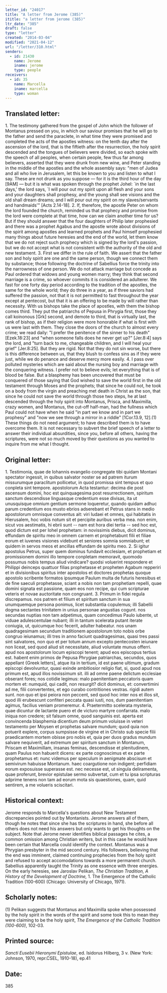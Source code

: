 ```yaml
---
letter_id: "24017"
title: "A letter from Jerome (385)"
ititle: "a letter from jerome (385)"
ltr_date: "385"
draft: false
type: "letter"
created: "2014-03-04"
modified: "2021-04-12"
url: "/letter/310.html"
senders:
  - id: 21430
    name: Jerome
    iname: jerome
    type: people
receivers:
  - id: 35
    name: Marcella
    iname: marcella
    type: woman
---
```

<h2> Translated letter:</h2>1.  The testimony gathered from the gospel of John which the follower of Montanus pressed on you, in which our saviour promises that he will go to the father and send the paraclete, in what time they were promised and completed the acts of the apostles witness:  on the tenth day after the ascension of the lord, that is the fiftieth after the resurrection, the holy spirit descended and the tongues of believers were divided, so each spoke with the speech of all peoples, when certain people, few thus far among believers, asserted that they were drunk from new wine, and Peter standing in the middle of the apostles and the whole assembly says:  "men of Judea and all who live in Jerusalem, let this be known to you and listen to what I say.  These are not drunk as you suppose — for it is the third hour of the day [9AM] — but it is what was spoken through the prophet Johel:  `in the last days,' the lord says, `I will pour out my spirit upon all flesh and your sons and your daughters shall prophesy, and the young shall see visions and the old shall dream dreams; and I will pour out my spirit on my slaves/servants and handmaids'" [Acts 2.14-18].
2.  If, therefore, the apostle Peter on whom the lord founded the church, reminded us that prophecy and promise from the lord were complete at that time, how can we claim another time for us?  But if they should answer that the four daughters of Philip later prophesied and there was a prophet Agabus and the apostle wrote about divisions of the spirit among apostles and learned prophets and Paul himself prophesied many things about future heresies and the end of the world, let them know that we do not reject such prophecy which is signed by the lord's passion, but we do not accept what is not consistent with the authority of the old and new testament.
3.  First we differ in the rule of faith.  We assert that the father son and holy spirit are one and the same person, though we connect them by substance; those following the doctrine of Sabellius force the trinity into the narrowness of one person.  We do not attack marriage but concede as Paul ordered that widows and young women marry; they think that second marriage is a crime, so whoever commits it is considered an adulterer.  We fast for one forty day period according to the tradition of the apostles, the same for the whole world; they do three in a year, as if three saviors had suffered the passion, not that it is not permitted to fast throughout the year except at pentecost, but that it is an offering to be made by will rather than necessity.  With us bishops take the place of apostles, with them the bishop comes third.  They put the patriarchs of Pepusa in Phrygia first, those they call koinonous [Grk] second, and demote to third, that is virtually last, the rank of bishop, as if their religion were more honorable if what is first with us were last with them.  They close the doors of the church to almost every crime; we read daily:  "I prefer the penitence of the sinner to his death" [Ezek.18:23] and "when someone falls does he never get up?" [Jer.8:4] says the lord, and "turn back to me, changeable children, and I will heal your grief" [Jer.8:25].  But they are rigid.  Not that they do not sin worse, but there is this difference between us, that they blush to confess sins as if they were just, while we do penance and deserve mercy more easily.
4.  I pass over polluted mysteries which are said about the nursing boy and marriage with the conquering witness.  I prefer not to believe evils; let everything that is of blood be false.  But a blasphemy has been uncovered that must be conquered of those saying that God wished to save the world first in the old testament through Moses and the prophets; that since he could not, he took on a body from the virgin and preaching met death in Christ as the son, that since he could not save the world through those two steps, he at last descended through the holy spirit into Montanus, Prisca, and Maximilla, crazy women, and Montanus, the cut-off half-man, had the fullness which Paul could not have when he said "in part we know and in part we prophesy" and "now we see through a mirror in a riddle" [1Cor.13.9, 12].(1)  These things do not need argument; to have described them is to have overcome them.  It is not necessary to subvert the brief speech of a letter to answer their individual absurdities, since you, before all others, having the scriptures, were not so much moved by their questions as you wanted to inquire from me what I thought.
<h2 class="mt-4"> Original letter:</h2>1.  Testimonia, quae de Iohannis evangelio congregate tibi quidam Montani spectator ingessit, in quibus salvator noster se ad patrem iturum missurumque paraclitum pollicetur, in quod promissa sint tempus et quo conpleta sint tempore. apostolorum Acta testantur: decima die post ascensum domini, hoc est quinquagesima post resurrectionem, spiritum sanctum descendisse linguasque credentium esse divisas, ita ut unusquisque omnium gentium sermone loqueretur, quando quidam adhuc parum credentium eos musto ebrios adserebant et Petrus stans in medio apostolorum omnisque conventus ait: viri Iudaei et omnes, qui habitatis in Hierusalem, hoc vobis notum sit et percipite auribus verba mea. non enim, sicut vos aestimatis, hi ebrii sunt -- nam est hora diei tertia -- sed hoc est, quod dictum est per Iohel prophetam: in novissimis diebus, dicit dominus, effundam de spiritu meo in omnem carnem et prophetabunt filii et filiae eorum et iuvenes visiones videbunt et seniores somnia somniabunt; et quidem in servos meos et ancillas effundam de spiritu meo.
2.  Si igitur apostolus Petrus, super quem dominus fundavit ecclesiam, et prophetiam et promissionem domini illo tempore conpletam memoravit, quomodo possumus nobis tempus aliud vindicare? quodsi voluerint respondere et Philippi deinceps quattuor filias prophetasse et propheten Agabum repperiri et in divisionibus spiritus inter apostolos et doctores prophetas quoque apostolo scribente formatos ipsumque Paulum multa de futuris heresibus et de fine saeculi prophetasse, sciant a nobis non tam prophetiam repelli, quae domini signata est passione, quam eos non recipe, qui cum scripturae veteris et novae auctoritate non congruant.
3.  Primum in fidei regula discrepamus. nos patrem et filium et spiritum sanctum in sua unumquemque persona ponimus, licet substantia copulemus; illi Sabellii dogma sectantes trinitatem in unius personae angustias cogunt. nos secundas nuptias non tam adpetimus, quam concedimus Paulo iubente, ut viduae adulescentulae nubant; illi in tantum scelerata putant iterate coniugia, ut, quicumque hoc fecerit, adulter habeatur. nos unam quadragesimam secundum traditionem apostolorum toto nobis orbe congruo ieiunamus; illi tres in anno faciunt quadragesimas, quasi tres passi sint salvatores, non quo et per totum annum excepto pentecosten ieiunare non liceat, sed quod aliud sit necessitate, aliud voluntate munus offerri. apud nos apostolorum locum episcopi tenent; apud eos episcopus tertius est. habent enim primos de Pepusa Phrygiae patriarchas, secundos, quos appellant  {Greek letters], atque ita in tertium, id est paene ultimum, gradum episcopi devolvuntur, quasi exinde ambitiosior religio fiat, si, quod apud nos primum est, apud illos novissimum sit. illi ad omne paene delictum ecclesiae obserant fores; nos cotidie legimus: malo paenitentiam peccatoris quam mortem et: numquid, qui cadit, non resurgit? dicit dominus, et: convertimini ad me, filii convertentes, et ego curabo contritiones vestras. rigidi autem sunt. non quo et ipsi peiora non peccent, sed quod hoc inter nos et illos sit, quod illi erubescunt confiteri peccata quasi iusti, nos, dum paenitentiam agimus, facilius veniam promeremur.
4.  Praetermitto scelerata mysteria, quae dicuntur de lactante puero et de victuro martyre confarrata. malo iniqua non credere; sit falsum omne, quod sanguinis est. aperta est convincenda blasphemia dicentium deum primum voluisse in veteri testamento per Moysen et prophetas salvare mundum; quod quia non potuerit explere, corpus sumpsisse de virgine et in Christo sub specie filii praedicantem mortem obisse pro nobis et, quia per duos gradus mundum salvare nequiverit, ad extremum per spiritum sanctum in Montanum, Priscam et Maximillam, insanas feminas, descendisse et plenitudinem, quam Paulus non habuerit dicens: ex parte cognoscimus et ex parte prophetamus et: nunc videmus per speculum in aenigmate abscisum et semivirum habuisse Montanum. haec coargutione non indigent; perfidiam eorum exposuisse superasse est. nec necesse est, ut singula deliramenta, quae proferunt, brevior epistulae sermo subvertat, cum et tu ipsa scripturas adprime tenens non tam ad eorum mota sis quaestiones, quam, quid sentirem, a me volueris sciscitari.
<h2 class="mt-4"> Historical context:</h2><p>Jerome responds to Marcella's questions about New Testament discrepancies pointed out by Montanists. Jerome answers all of them, though he notes that since she has the scriptures in hand, she before all others does not need his answers but only wants to get his thoughts on the subject. Note that Jerome never identifies biblical passages he cites, a common omission among Christian writers, but in this case he would have been certain that Marcella could identify the context. Montanus was a Phrygian presbyter in the mid second century. His followers, believing that the end was imminent, claimed continuing prophecies from the holy spirit and refused to accept accomodations towards a more permanent church. Sabellius apparently taught the Trinity as one essence with three energies. On the early heresies, see Jaroslav Pelikan, <em>The Christian Tradition, A History of the Development of Doctrine,</em> 1. The Emergence of the Catholic Tradition (100-600) (Chicago: University of Chicago, 1971).</p><h2 class="mt-4"> Scholarly notes:</h2><p>(1) Pelikan suggests that Montanus and Maximilla spoke when possessed by the holy spirit in the words of the spirit and some took this to mean they were claiming to be the holy spirit, <em>The Emergence of the Catholic Tradition (100-600)</em>, 102-03.</p><h2 class="mt-4"> Printed source:</h2><p><em>Sancti Eusebii Hieronymi Epistulae</em>, ed. Isidorus Hilberg, 3 v. (New York: Johnson, 1970, repr.CSEL, 1910-18), ep.41</p><h2 class="mt-4"> Date:</h2>385